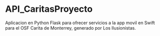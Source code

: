 # API_CaritasProyecto
Aplicacion en Python Flask para ofrecer servicios a la app movil en Swift para el OSF Carita de Monterrey, generado por Los Ilusionistas.
